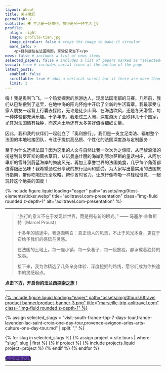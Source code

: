 ```yaml
---
layout: about
title: 关于我们
permalink: /
subtitle: 🌍 生活是一场旅行，旅行是另一种生活 🚶‍♀️
profile:
  align: right
  image: profile-tian.jpg
  image_circular: false # crops the image to make it circular
  more_info: >
    <p>目前居住在法国南部，享受记录当下</p>
news: false # includes a list of news items
selected_papers: false # includes a list of papers marked as "selected={true}"
social: true # includes social icons at the bottom of the page
latest_posts:
  enabled: false
  scrollable: true # adds a vertical scroll bar if there are more than 3 new posts items
  limit: 3
---
```

嗨！我是奥利飞飞，一个热爱探索的旅游达人，现居法国南部的马赛。几年前，我们从巴黎搬到了这里，在地中海的阳光怀抱中开启了全新的生活篇章。我最享受与家人朋友一起背上行囊去探险，无论是徒步山间、在海边吹风，还是冬天滑雪，每一种体验都充满乐趣。十多年来，我走过三大洲，深度游历了亚欧非几十个国家，尤其对法国情有独钟，而这片土地还有太多美好值得细细丈量。

因此，我和我的伙伴们一起创立了「奥利旅行」。我们是一支立足南法、辐射整个法国的本地地接团队，专注于提供高品质、个性化的法国深度游与定制服务！

至于为什么选择法国？因为这里的人文与自然让我一次次为之惊叹，从巴黎浪漫的街巷到普罗旺斯的薰衣草田，从诺曼底壮丽的海岸到阿尔萨斯的童话村庄，从阿尔卑斯的雪峰到蔚蓝海岸的旖旎风光，再加上享誉世界的法国美食，几乎每个角落都值得细细品味！我希望通过分享我的旅行见闻和感受，为大家写出最实用的法国旅行指南，带你吃喝玩乐全攻略，帮你省时省力，让旅行像呼吸一样轻松惬意，一起玩转这个绝美的国度！

{% include figure.liquid loading="eager" path="assets/img/0test-elements/ticker.webp" title="aolitravel.com-presentation" class="img-fluid rounded z-depth-1" alt="aolitravel.com-presentation" %}


---

> “旅行的意义不在于发现新世界，而是拥有新的眼光。” —— 马塞尔·普鲁斯特（Marcel Proust）
> 
> 
> 十多年的旅途中，我逐渐明白：真正动人的风景，不止于风光本身，更在于它给予我们的感悟与灵感。
> 
> 在法国的土地上，每一座小镇、每一条巷子、每一段旅程，都承载着独特的故事。
> 
> 接下来，我为你精选了几条亲身体验、深度挖掘的路线，愿它们成为你旅途中的灵感起点。
> 

**点击下方，开启你的法兰西探索之旅！**

---

<!-- Banner 轮播开始 -->
<swiper-container keyboard="true" navigation="true" pagination="true" pagination-clickable="true" pagination-dynamic-bullets="true" rewind="true">
  <swiper-slide>
    <a href="https://aolitravel.com/tours/" target="_blank" style="display: block;">
      {% include figure.liquid loading="eager" path="assets/img/0tours/0travel product banner/product-banner-3.png" title="marseille-trip-aolitravel.com" class="img-fluid rounded z-depth-1" %}
    </a>
  </swiper-slide>
</swiper-container>
<!-- Banner 轮播结束 -->

<!-- 产品展示开始 -->
<div class="row row-cols-1 row-cols-md-3 g-4 mt-4">

  {% assign selected_slugs = "visit-south-france-top-7-days-tour,france-lavender-lac-saint-croix-one-day-tour,provence-avignon-arles-arts-culture-one-day-tour.md" | split: "," %}

  {% for slug in selected_slugs %}
    {% assign project = site.tours | where: "slug", slug | first %}
    {% if project %}
      {% include projects.liquid project=project %}
    {% endif %}
  {% endfor %}

</div>
<!-- 产品展示结束 -->


<!-- “探索更多路线”按钮 -->
<div class="d-flex justify-content-center mt-4">
  <a href="/tours" class="btn btn-lg text-white" style="background-color: #6f42c1; border-radius: 0.75rem;">
    探索更多路线
  </a>
</div>
<!-- 产品展示结束 -->


---

<!--
Write your biography here. Tell the world about yourself. Link to your favorite [subreddit](http://reddit.com). You can put a picture in, too. The code is already in, just name your picture `prof_pic.jpg` and put it in the `img/` folder.

Put your address / P.O. box / other info right below your picture. You can also disable any of these elements by editing `profile` property of the YAML header of your `_pages/about.md`. Edit `_bibliography/papers.bib` and Jekyll will render your [publications page](/al-folio/publications/) automatically.

Link to your social media connections, too. This theme is set up to use [Font Awesome icons](https://fontawesome.com/) and [Academicons](https://jpswalsh.github.io/academicons/), like the ones below. Add your Facebook, Twitter, LinkedIn, Google Scholar, or just disable all of them.
-->
